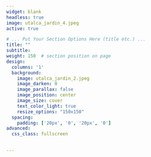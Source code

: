 ```yaml
---
widget: blank
headless: true
image: utalca_jardin_4.jpeg
active: true

# ... Put Your Section Options Here (title etc.) ...
title: ""
subtitle:
weight: 150  # section position on page
design:
  columns: '1'
  background:
    image: utalca_jardin_2.jpeg
    image_darken: 0
    image_parallax: false
    image_position: center
    image_size: cover
    text_color_light: true
    resize_options: "150x150"
  spacing:
    padding: ['20px', '0', '20px', '0']
advanced:
  css_class: fullscreen
  

---
```


